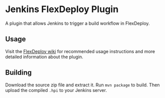 # Jenkins FlexDeploy Plugin
A plugin that allows Jenkins to trigger a build workflow in FlexDeploy.

## Usage
Visit the [FlexDeploy wiki](https://flexagon.atlassian.net/wiki/display/FD403/Jenkins) for recommended usage instructions and more detailed information about the plugin.

## Building
Download the source zip file and extract it. Run `mvn package` to build. Then upload the compiled `.hpi` to your Jenkins server.
